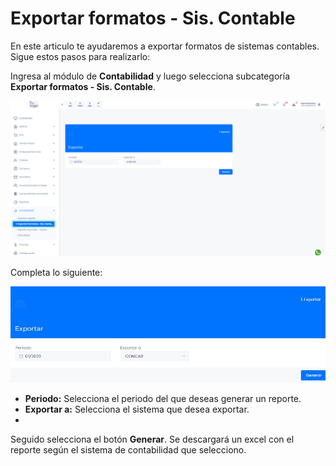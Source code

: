 # Exportar formatos - Sis. Contable

En este articulo te ayudaremos a exportar formatos de sistemas contables. Sigue estos pasos para realizarlo:

Ingresa al módulo de **Contabilidad** y luego selecciona subcategoría **Exportar formatos - Sis. Contable**.

![Alt text](img/exportarformato3.jpg)

Completa lo siguiente:

![Alt text](img/exportarformato4.jpg)

* **Periodo:**  Selecciona el periodo del que deseas generar un reporte.
* **Exportar a:** Selecciona el sistema que desea exportar.
* 
Seguido selecciona el botón **Generar**. Se descargará un excel con el reporte según el sistema de contabilidad que selecciono. 